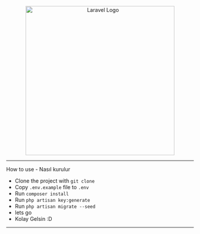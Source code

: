 <p align="center"><a href="https://laravel.com" target="_blank"><img src="https://raw.githubusercontent.com/laravel/art/master/logo-lockup/5%20SVG/2%20CMYK/1%20Full%20Color/laravel-logolockup-cmyk-red.svg" width="400" alt="Laravel Logo"></a></p>

<p align="center">
    
---

How to use - Nasıl kurulur

- Clone the project with `git clone`
- Copy `.env.example` file to `.env`
- Run `composer install`
- Run `php artisan key:generate`
- Run `php artisan migrate --seed`
- lets go
- Kolay Gelsin :D


---
